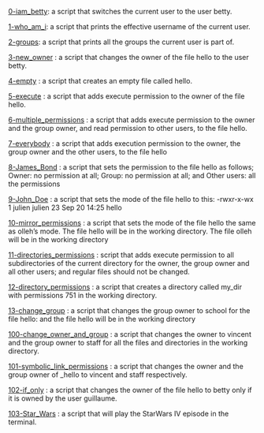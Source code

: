 [0-iam_betty](0-iam_betty): a script that switches the current user to the user betty.

[1-who_am_i](1-who_am_i): a script that prints the effective username of the current user.

[2-groups](2-groups): a script that prints all the groups the current user is part of.

[3-new_owner](3-new_owner) : a script that changes the owner of the file hello to the user betty.

[4-empty](4-empty) : a script that creates an empty file called hello.

[5-execute](5-execute) : a script that adds execute permission to the owner of the file hello.

[6-multiple_permissions](6-multiple_permissions) : a script that adds execute permission to the owner and the group owner, and read permission to other users, to the file hello.

[7-everybody](7-everybody) : a script that adds execution permission to the owner, the group owner and the other users, to the file hello

[8-James_Bond](8-James_Bond) : a script that sets the permission to the file hello as follows; Owner: no permission at all; Group: no permission at all; and Other users: all the permissions

[9-John_Doe](9-John_Doe) : a script that sets the mode of the file hello to this:  -rwxr-x-wx 1 julien julien 23 Sep 20 14:25 hello

[10-mirror_permissions](10-mirror_permissions) : a script that sets the mode of the file hello the same as olleh’s mode. The file hello will be in the working directory. The file olleh will be in the working directory

[11-directories_permissions](11-directories_permissions) :  script that adds execute permission to all subdirectories of the current directory for the owner, the group owner and all other users; and regular files should not be changed.

[12-directory_permissions](12-directory_permissions) : a script that creates a directory called my_dir with permissions 751 in the working directory.

[13-change_group](13-change_group) : a script that changes the group owner to school for the file hello: and the file hello will be in the working directory

[100-change_owner_and_group](100-change_owner_and_group) : a script that changes the owner to vincent and the group owner to staff for all the files and directories in the working directory.

[101-symbolic_link_permissions](101-symbolic_link_permissions) : a script that changes the owner and the group owner of _hello to vincent and staff respectively.

[102-if_only](102-if_only) : a script that changes the owner of the file hello to betty only if it is owned by the user guillaume.

[103-Star_Wars](103-Star_Wars) : a script that will play the StarWars IV episode in the terminal.
